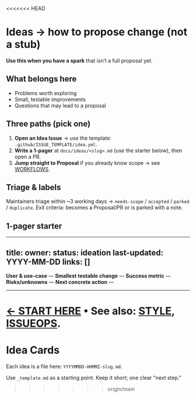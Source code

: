 <<<<<<< HEAD
# Ideas → how to propose change (not a stub)

**Use this when you have a spark** that isn’t a full proposal yet.

## What belongs here
- Problems worth exploring
- Small, testable improvements
- Questions that may lead to a proposal

## Three paths (pick one)
1. **Open an Idea Issue** → use the template: `.github/ISSUE_TEMPLATE/idea.yml`.
2. **Write a 1-pager** at `docs/ideas/<slug>.md` (use the starter below), then open a PR.
3. **Jump straight to Proposal** if you already know scope → see [WORKFLOWS](../WORKFLOWS.md).

## Triage & labels
Maintainers triage within ~3 working days → `needs-scope` / `accepted` / `parked` / `duplicate`.
Exit criteria: becomes a Proposal/PR or is parked with a note.

## 1-pager starter
---
title: <short name>
owner: <github-handle>
status: ideation
last-updated: YYYY-MM-DD
links: []
---

**User & use-case** —
**Smallest testable change** —
**Success metric** —
**Risks/unknowns** —
**Next concrete action** —

---

[← START HERE](../START-HERE.md) • See also: [STYLE](../STYLE.md), [ISSUEOPS](../ISSUEOPS.md).
=======
# Idea Cards

Each idea is a file here: `YYYYMMDD-HHMMZ-slug.md`.

Use `_template.md` as a starting point. Keep it short; one clear “next step.”
>>>>>>> origin/main
